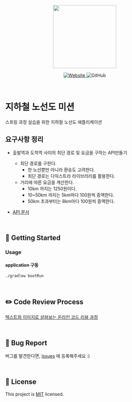 <p align="center">
    <img width="200px;" src="https://raw.githubusercontent.com/woowacourse/atdd-subway-admin-frontend/master/images/main_logo.png"/>
</p>
<p align="center">
  <a href="https://techcourse.woowahan.com/c/Dr6fhku7" alt="woowacuorse subway">
    <img alt="Website" src="https://img.shields.io/website?url=https%3A%2F%2Fedu.nextstep.camp%2Fc%2FR89PYi5H">
  </a>
  <img alt="GitHub" src="https://img.shields.io/github/license/woowacourse/atdd-subway-path">
</p>

<br>

# 지하철 노선도 미션
스프링 과정 실습을 위한 지하철 노선도 애플리케이션

## 요구사항 정리
- 출발역과 도착역 사이의 최단 경로 및 요금을 구하는 API만들기
  - 최단 경로를 구한다.
    - 한 노선뿐만 아니라 환승도 고려한다.
    - 최단 경로는 다익스트라 라이브러리를 활용한다.
  - 거리에 따른 요금을 계산한다.
    - 10km 까지는 1250원이다.
    - 10~50km 까지는 5km마다 100원씩 증액한다.
    - 50km 초과부터는 8km마다 100원씩 증액한다.

- [API 문서](https://techcourse-storage.s3.ap-northeast-2.amazonaws.com/c4c291f19953498e8eda8a38253eed51#Path)

<br>

## 🚀 Getting Started
### Usage
#### application 구동
```
./gradlew bootRun
```
<br>

## ✏️ Code Review Process
[텍스트와 이미지로 살펴보는 온라인 코드 리뷰 과정](https://github.com/next-step/nextstep-docs/tree/master/codereview)

<br>

## 🐞 Bug Report

버그를 발견한다면, [Issues](https://github.com/woowacourse/atdd-subway-path/issues) 에 등록해주세요 :)

<br>

## 📝 License

This project is [MIT](https://github.com/woowacourse/atdd-subway-path/blob/master/LICENSE) licensed.

